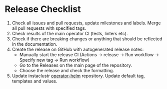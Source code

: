 # Release Checklist

1. Check all issues and pull requests, update milestones and labels. Merge all pull requests with specified tags.
2. Check results of the main operator CI (tests, linters etc).
3. Check if there are breaking changes or anything that should be reflected in the documentation.
4. Create the release on GitHub with autogenerated release notes:
   * Manually start the release CI (Actions -> release -> Run workflow -> Specify new tag -> Run workflow)
   * Go to the Releases on the main page of the repository.
   * Choose the release and check the formatting.
5. Update instaclustr [operator-helm](https://github.com/instaclustr/operator-helm) repository. Update default tag, templates and values. 